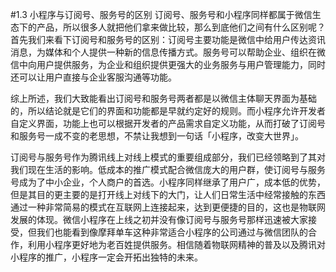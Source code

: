 #1.3 小程序与订阅号、服务号的区别
订阅号、服务号和小程序同样都属于微信生态下的产品，所以很多人就把他们拿来做比较，那么到底他们之间有什么区别呢？首先我们来看下订阅号和服务号的区别：订阅号主要功能是微信中给用户传达资讯消息，为媒体和个人提供一种新的信息传播方式。服务号可以帮助企业、组织在微信中向用户提供服务，为企业和组织提供更强大的业务服务与用户管理能力，同时还可以让用户直接与企业客服沟通等功能。

综上所述，我们大致能看出订阅号和服务号两者都是以微信主体聊天界面为基础的，所以结论就是它们的界面和功能都是早就约定好的规则。而小程序允许开发者自定义界面，功能上也可以根据开发者的产品需求自定义功能，从而打破了订阅号和服务号一成不变的老思想，不禁让我想到一句话「小程序，改变大世界」。

订阅号与服务号作为腾讯线上对线上模式的重要组成部分，我们已经领略到了其对我们现在生活的影响。低成本的推广模式配合微信庞大的用户群，使订阅号与服务号成为了中小企业，个人商户的首选。小程序同样继承了用户广，成本低的优势，但是其目的更主要的是打开线上对线下的大门，让人们日常生活中经常接触的东西通过一种非常简易的模式在互联网上连接起来，达到更便捷的目的，这也是物联网发展的体现。微信小程序在上线之初并没有像订阅号与服务号那样迅速被大家接受，但我们也能看到像摩拜单车这种非常适合小程序的公司通过与微信团队的合作，利用小程序更好地为老百姓提供服务。相信随着物联网精神的普及以及腾讯对小程序的推广，小程序一定会开拓出独特的未来。